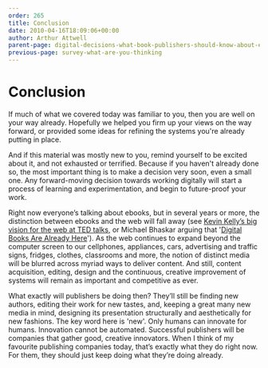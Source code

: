 ```yaml
---
order: 265
title: Conclusion
date: 2010-04-16T18:09:06+00:00
author: Arthur Attwell
parent-page: digital-decisions-what-book-publishers-should-know-about-ebooks
previous-page: survey-what-are-you-thinking
---
```


# Conclusion

If much of what we covered today was familiar to you, then you are well on your way already. Hopefully we helped you firm up your views on the way forward, or provided some ideas for refining the systems you're already putting in place.

And if this material was mostly new to you, remind yourself to be excited about it, and not exhausted or terrified. Because if you haven't already done so, the most important thing is to make a decision very soon, even a small one. Any forward-moving decision towards working digitally will start a process of learning and experimentation, and begin to future-proof your work.

Right now everyone’s talking about ebooks, but in several years or more, the distinction between ebooks and the web will fall away (see [Kevin Kelly’s big vision for the web at TED talks](http://www.youtube.com/watch?v=yDYCf4ONh5M), or Michael Bhaskar arguing that '[Digital Books Are Already Here](http://thedigitalist.net/?p=426)'). As the web continues to expand beyond the computer screen to our cellphones, appliances, cars, advertising and traffic signs, fridges, clothes, classrooms and more, the notion of distinct media will be blurred across myriad ways to deliver content. And still, content acquisition, editing, design and the continuous, creative improvement of systems will remain as important and competitive as ever.

What exactly will publishers be doing then? They’ll still be finding new authors, editing their work for new tastes, and, keeping a great many new media in mind, designing its presentation structurally and aesthetically for new fashions. The key word here is 'new'. Only humans can innovate for humans. Innovation cannot be automated. Successful publishers will be companies that gather good, creative innovators. When I think of my favourite publishing companies today, that’s exactly what they do right now. For them, they should just keep doing what they’re doing already.